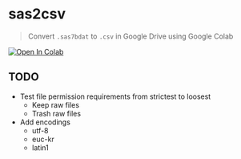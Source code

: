 # sas2csv
> Convert `.sas7bdat` to `.csv` in Google Drive using Google Colab

[![Open In Colab](https://colab.research.google.com/assets/colab-badge.svg)](https://colab.research.google.com/github/woncoh1/sas2csv/blob/main/sas2csv.ipynb)

## TODO
- Test file permission requirements from strictest to loosest
  - Keep raw files
  - Trash raw files
- Add encodings
  - utf-8
  - euc-kr
  - latin1
